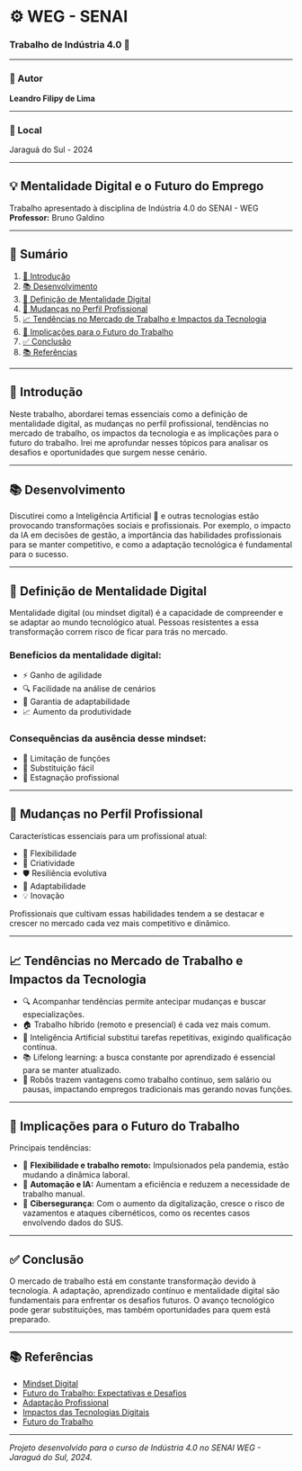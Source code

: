# ⚙️ WEG - SENAI  
### Trabalho de Indústria 4.0 🚀  

---

### 👤 Autor  
**Leandro Filipy de Lima**

---

### 📍 Local  
Jaraguá do Sul - 2024

---

## 💡 Mentalidade Digital e o Futuro do Emprego  

Trabalho apresentado à disciplina de Indústria 4.0 do SENAI - WEG  
**Professor:** Bruno Galdino  

---

## 📑 Sumário  

1. [🚀 Introdução](#introdução)  
2. [📚 Desenvolvimento](#desenvolvimento)  
3. [🧠 Definição de Mentalidade Digital](#definição-de-mentalidade-digital)  
4. [👔 Mudanças no Perfil Profissional](#mudanças-no-perfil-profissional)  
5. [📈 Tendências no Mercado de Trabalho e Impactos da Tecnologia](#tendências-no-mercado-de-trabalho-e-impactos-da-tecnologia)  
6. [🔮 Implicações para o Futuro do Trabalho](#implicações-para-o-futuro-do-trabalho)  
7. [✅ Conclusão](#conclusão)  
8. [📚 Referências](#referências)  

---

## 🚀 Introdução  

Neste trabalho, abordarei temas essenciais como a definição de mentalidade digital, as mudanças no perfil profissional, tendências no mercado de trabalho, os impactos da tecnologia e as implicações para o futuro do trabalho. Irei me aprofundar nesses tópicos para analisar os desafios e oportunidades que surgem nesse cenário.

---

## 📚 Desenvolvimento  

Discutirei como a Inteligência Artificial 🤖 e outras tecnologias estão provocando transformações sociais e profissionais. Por exemplo, o impacto da IA em decisões de gestão, a importância das habilidades profissionais para se manter competitivo, e como a adaptação tecnológica é fundamental para o sucesso.

---

## 🧠 Definição de Mentalidade Digital  

Mentalidade digital (ou mindset digital) é a capacidade de compreender e se adaptar ao mundo tecnológico atual. Pessoas resistentes a essa transformação correm risco de ficar para trás no mercado.  

### Benefícios da mentalidade digital:  
- ⚡ Ganho de agilidade  
- 🔍 Facilidade na análise de cenários  
- 🔄 Garantia de adaptabilidade  
- 📈 Aumento da produtividade  

### Consequências da ausência desse mindset:  
- 🚫 Limitação de funções  
- 🤖 Substituição fácil  
- 🛑 Estagnação profissional  

---

## 👔 Mudanças no Perfil Profissional  

Características essenciais para um profissional atual:  

- 🤸 Flexibilidade  
- 🎨 Criatividade  
- 🛡️ Resiliência evolutiva  
- 🔄 Adaptabilidade  
- 💡 Inovação  

Profissionais que cultivam essas habilidades tendem a se destacar e crescer no mercado cada vez mais competitivo e dinâmico.

---

## 📈 Tendências no Mercado de Trabalho e Impactos da Tecnologia  

- 🔍 Acompanhar tendências permite antecipar mudanças e buscar especializações.  
- 🏠 Trabalho híbrido (remoto e presencial) é cada vez mais comum.  
- 🤖 Inteligência Artificial substitui tarefas repetitivas, exigindo qualificação contínua.  
- 📚 Lifelong learning: a busca constante por aprendizado é essencial para se manter atualizado.  
- 🦾 Robôs trazem vantagens como trabalho contínuo, sem salário ou pausas, impactando empregos tradicionais mas gerando novas funções.

---

## 🔮 Implicações para o Futuro do Trabalho  

Principais tendências:  

- 🏡 **Flexibilidade e trabalho remoto:** Impulsionados pela pandemia, estão mudando a dinâmica laboral.  
- 🤖 **Automação e IA:** Aumentam a eficiência e reduzem a necessidade de trabalho manual.  
- 🔐 **Cibersegurança:** Com o aumento da digitalização, cresce o risco de vazamentos e ataques cibernéticos, como os recentes casos envolvendo dados do SUS.

---

## ✅ Conclusão  

O mercado de trabalho está em constante transformação devido à tecnologia. A adaptação, aprendizado contínuo e mentalidade digital são fundamentais para enfrentar os desafios futuros. O avanço tecnológico pode gerar substituições, mas também oportunidades para quem está preparado.

---

## 📚 Referências  

- [Mindset Digital](https://blog.algartelecom.com.br/mindset-digital/#:~:text=Uma%20mentalidade%20digital%20caracteriza%2Dse,pelas%20tecnologias%20e%20processos%20digitalizados.)  
- [Futuro do Trabalho: Expectativas e Desafios](https://pulsus.mobi/blog/futuro-do-trabalho-quais-sao-as-expectativas-e-desafios/)  
- [Adaptação Profissional](https://perfilopap.com.br/adaptacao-profissional-como-se-reinventar-em-meio-as-mudancas/)  
- [Impactos das Tecnologias Digitais](https://www.cut.org.br/artigos/impactos-das-tecnologias-digitais-no-mundo-do-trabalho-ce41#:~:text=A%20seguir%20temos%20alguns%20pontos,desmedida%20do%20trabalho%2C%20entre%20outros.)  
- [Futuro do Trabalho](https://www.pontotel.com.br/futuro-do-trabalho/)  

---

*Projeto desenvolvido para o curso de Indústria 4.0 no SENAI WEG - Jaraguá do Sul, 2024.*  
